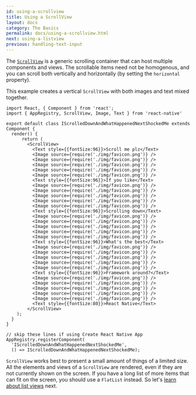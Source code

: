 ```yaml
---
id: using-a-scrollview
title: Using a ScrollView
layout: docs
category: The Basics
permalink: docs/using-a-scrollview.html
next: using-a-listview
previous: handling-text-input
---
```


The [`ScrollView`](docs/scrollview.html) is a generic scrolling container that can host multiple components and views. The scrollable items need not be homogenous, and you can scroll both vertically and horizontally (by setting the `horizontal` property).

This example creates a vertical `ScrollView` with both images and text mixed together.

```ReactNativeWebPlayer
import React, { Component } from 'react';
import { AppRegistry, ScrollView, Image, Text } from 'react-native'

export default class IScrolledDownAndWhatHappenedNextShockedMe extends Component {
  render() {
      return (
        <ScrollView>
          <Text style={{fontSize:96}}>Scroll me plz</Text>
          <Image source={require('./img/favicon.png')} />
          <Image source={require('./img/favicon.png')} />
          <Image source={require('./img/favicon.png')} />
          <Image source={require('./img/favicon.png')} />
          <Image source={require('./img/favicon.png')} />
          <Text style={{fontSize:96}}>If you like</Text>
          <Image source={require('./img/favicon.png')} />
          <Image source={require('./img/favicon.png')} />
          <Image source={require('./img/favicon.png')} />
          <Image source={require('./img/favicon.png')} />
          <Image source={require('./img/favicon.png')} />
          <Text style={{fontSize:96}}>Scrolling down</Text>
          <Image source={require('./img/favicon.png')} />
          <Image source={require('./img/favicon.png')} />
          <Image source={require('./img/favicon.png')} />
          <Image source={require('./img/favicon.png')} />
          <Image source={require('./img/favicon.png')} />
          <Text style={{fontSize:96}}>What's the best</Text>
          <Image source={require('./img/favicon.png')} />
          <Image source={require('./img/favicon.png')} />
          <Image source={require('./img/favicon.png')} />
          <Image source={require('./img/favicon.png')} />
          <Image source={require('./img/favicon.png')} />
          <Text style={{fontSize:96}}>Framework around?</Text>
          <Image source={require('./img/favicon.png')} />
          <Image source={require('./img/favicon.png')} />
          <Image source={require('./img/favicon.png')} />
          <Image source={require('./img/favicon.png')} />
          <Image source={require('./img/favicon.png')} />
          <Text style={{fontSize:80}}>React Native</Text>
        </ScrollView>
    );
  }
}

// skip these lines if using Create React Native App
AppRegistry.registerComponent(
  'IScrolledDownAndWhatHappenedNextShockedMe',
  () => IScrolledDownAndWhatHappenedNextShockedMe);
```

`ScrollView` works best to present a small amount of things of a limited size. All the elements and views of a `ScrollView` are rendered, even if they are not currently shown on the screen. If you have a long list of more items that can fit on the screen, you should use a `FlatList` instead. So let's [learn about list views](docs/using-a-flatlist.html) next.
